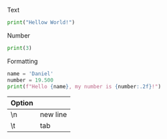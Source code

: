 Text
```python
print("Hellow World!")
```

Number
```python
print(3)
```

Formatting
```python
name = 'Daniel'
number = 19.500
print(f"Hello {name}, my number is {number:.2f}!")
```

| Option |          |
| ------ | -------- |
| \n     | new line |
| \t     | tab      |

